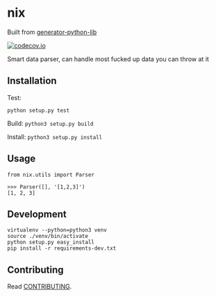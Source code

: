 # nix

Built from [generator-python-lib](https://gitlab.com/hyper-expanse/generator-python-lib#readme)

[![codecov.io](https://codecov.io/gitlab/hbetts/orbitalpy/coverage.svg?branch=master)](https://codecov.io/gitlab/./nix?branch=master)

Smart data parser, can handle most fucked up data you can throw at it

## Installation
Test:

`python setup.py test`

Build:
`python3 setup.py build`

Install:
`python3 setup.py install`

## Usage

```
from nix.utils import Parser

>>> Parser([], '[1,2,3]')
[1, 2, 3]
```

## Development

```
virtualenv --python=python3 venv
source ./venv/bin/activate
python setup.py easy_install
pip install -r requirements-dev.txt
```



## Contributing

Read [CONTRIBUTING](CONTRIBUTING.md).
